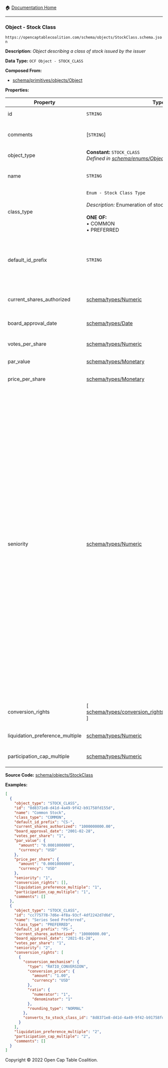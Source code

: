:house: [Documentation Home](../../../README.md)

---

### Object - Stock Class

`https://opencaptablecoalition.com/schema/objects/StockClass.schema.json`

**Description:** _Object describing a class of stock issued by the issuer_

**Data Type:** `OCF Object - STOCK_CLASS`

**Composed From:**

- [schema/primitives/objects/Object](../primitives/objects/Object.md)

**Properties:**

| Property                        | Type                                                                                                                                             | Description                                                                                                                                                                                                                                                                                                                                                                                                                                                                                                                                                                                                                                                                                                                                                                                                                                                                                                  | Required   |
| ------------------------------- | ------------------------------------------------------------------------------------------------------------------------------------------------ | ------------------------------------------------------------------------------------------------------------------------------------------------------------------------------------------------------------------------------------------------------------------------------------------------------------------------------------------------------------------------------------------------------------------------------------------------------------------------------------------------------------------------------------------------------------------------------------------------------------------------------------------------------------------------------------------------------------------------------------------------------------------------------------------------------------------------------------------------------------------------------------------------------------ | ---------- |
| id                              | `STRING`                                                                                                                                         | Identifier for the object                                                                                                                                                                                                                                                                                                                                                                                                                                                                                                                                                                                                                                                                                                                                                                                                                                                                                    | `REQUIRED` |
| comments                        | [`STRING`]                                                                                                                                       | Unstructured text comments related to and stored for the object                                                                                                                                                                                                                                                                                                                                                                                                                                                                                                                                                                                                                                                                                                                                                                                                                                              | -          |
| object_type                     | **Constant:** `STOCK_CLASS`</br>_Defined in [schema/enums/ObjectType](../enums/ObjectType.md)_                                                   | Object type field                                                                                                                                                                                                                                                                                                                                                                                                                                                                                                                                                                                                                                                                                                                                                                                                                                                                                            | `REQUIRED` |
| name                            | `STRING`                                                                                                                                         | Name for the stock type (e.g. Series A Preferred or Class A Common)                                                                                                                                                                                                                                                                                                                                                                                                                                                                                                                                                                                                                                                                                                                                                                                                                                          | `REQUIRED` |
| class_type                      | `Enum - Stock Class Type`</br></br>_Description:_ Enumeration of stock class types</br></br>**ONE OF:** </br>&bull; COMMON </br>&bull; PREFERRED | The type of this stock class (e.g. Preferred or Common)                                                                                                                                                                                                                                                                                                                                                                                                                                                                                                                                                                                                                                                                                                                                                                                                                                                      | `REQUIRED` |
| default_id_prefix               | `STRING`                                                                                                                                         | Default prefix for certificate numbers in certificated shares (e.g. CS- in CS-1). If certificate IDs have a dash, the prefix should end in the dash like CS-                                                                                                                                                                                                                                                                                                                                                                                                                                                                                                                                                                                                                                                                                                                                                 | `REQUIRED` |
| current_shares_authorized       | [schema/types/Numeric](../types/Numeric.md)                                                                                                      | The most current number of shares authorized for this stock class                                                                                                                                                                                                                                                                                                                                                                                                                                                                                                                                                                                                                                                                                                                                                                                                                                            | `REQUIRED` |
| board_approval_date             | [schema/types/Date](../types/Date.md)                                                                                                            | Date on which the board approved the stock class                                                                                                                                                                                                                                                                                                                                                                                                                                                                                                                                                                                                                                                                                                                                                                                                                                                             | -          |
| votes_per_share                 | [schema/types/Numeric](../types/Numeric.md)                                                                                                      | The number of votes each share of this stock class gets                                                                                                                                                                                                                                                                                                                                                                                                                                                                                                                                                                                                                                                                                                                                                                                                                                                      | `REQUIRED` |
| par_value                       | [schema/types/Monetary](../types/Monetary.md)                                                                                                    | Per-share par value of this stock class                                                                                                                                                                                                                                                                                                                                                                                                                                                                                                                                                                                                                                                                                                                                                                                                                                                                      | -          |
| price_per_share                 | [schema/types/Monetary](../types/Monetary.md)                                                                                                    | Per-share price this stock class was issued for                                                                                                                                                                                                                                                                                                                                                                                                                                                                                                                                                                                                                                                                                                                                                                                                                                                              | -          |
| seniority                       | [schema/types/Numeric](../types/Numeric.md)                                                                                                      | Seniority of the stock - determines repayment priority. Seniority is ordered by increasing number so that stock classes with a higher seniority have higher repayment priority. The following properties hold for all stock classes for a given company: </br>a) transitivity: stock classes are absolutely stackable by seniority and in increasing numerical order, </br>b) non-uniqueness: multiple stock classes can have the same Seniority number and therefore have the same liquidation/repayment order.</br>In practice, stock classes with same seniority may be created at different points in time and (for example, an extension of an existing preferred financing round), and also a new stock class can be created with seniority between two existing stock classes, in which case it is assigned some decimal number between the numbers representing seniority of the respective classes. | `REQUIRED` |
| conversion_rights               | [ [schema/types/conversion_rights/StockClassConversionRight](../types/conversion_rights/StockClassConversionRight.md) ]                          | List of stock class conversion rights possible for this stock class                                                                                                                                                                                                                                                                                                                                                                                                                                                                                                                                                                                                                                                                                                                                                                                                                                          | -          |
| liquidation_preference_multiple | [schema/types/Numeric](../types/Numeric.md)                                                                                                      | The liquidation preference per share for this stock class                                                                                                                                                                                                                                                                                                                                                                                                                                                                                                                                                                                                                                                                                                                                                                                                                                                    | -          |
| participation_cap_multiple      | [schema/types/Numeric](../types/Numeric.md)                                                                                                      | The participation cap multiple per share for this stock class                                                                                                                                                                                                                                                                                                                                                                                                                                                                                                                                                                                                                                                                                                                                                                                                                                                | -          |

**Source Code:** [schema/objects/StockClass](../../../../schema/objects/StockClass.schema.json)

**Examples:**

```json
[
  {
    "object_type": "STOCK_CLASS",
    "id": "8d8371e8-d41d-4a49-9f42-b91758fd155d",
    "name": "Common Stock",
    "class_type": "COMMON",
    "default_id_prefix": "CS-",
    "current_shares_authorized": "1000000000.00",
    "board_approval_date": "2001-02-28",
    "votes_per_share": "1",
    "par_value": {
      "amount": "0.0001000000",
      "currency": "USD"
    },
    "price_per_share": {
      "amount": "0.0001000000",
      "currency": "USD"
    },
    "seniority": "1",
    "conversion_rights": [],
    "liquidation_preference_multiple": "1",
    "participation_cap_multiple": "1",
    "comments": []
  },
  {
    "object_type": "STOCK_CLASS",
    "id": "cc775778-7d6e-4f8a-93cf-4df2242d7d6d",
    "name": "Series Seed Preferred",
    "class_type": "PREFERRED",
    "default_id_prefix": "PS-",
    "current_shares_authorized": "10000000.00",
    "board_approval_date": "2021-01-28",
    "votes_per_share": "1",
    "seniority": "2",
    "conversion_rights": [
      {
        "conversion_mechanism": {
          "type": "RATIO_CONVERSION",
          "conversion_price": {
            "amount": "1.00",
            "currency": "USD"
          },
          "ratio": {
            "numerator": "1",
            "denominator": "1"
          },
          "rounding_type": "NORMAL"
        },
        "converts_to_stock_class_id": "8d8371e8-d41d-4a49-9f42-b91758fd155d"
      }
    ],
    "liquidation_preference_multiple": "2",
    "participation_cap_multiple": "2",
    "comments": []
  }
]
```

Copyright © 2022 Open Cap Table Coalition.
